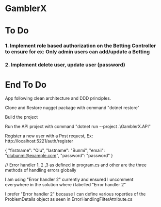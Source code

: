 # GamblerX

# To Do
### 1. Implement role based authorization on the Betting Controller to ensure for ex: Only admin users can add/update a Betting 
### 2. Implement delete user, update user (password) 
# End To Do

App following clean architecture and DDD principles.

Clone and Restore nugget package with command "dotnet restore"

Build the project

Run the API project with command "dotnet run --project .\GamblerX.API\"

Register a new user with a Post request, Ex: http://localhost:5221/auth/register

{
"firstname": "Olu",
"lastname": "Bunmi",
"email": "olubunmi@example.com",
"password": "password"
}

// Error handler 1, 2 ,3 as defined in program.cs and other are the three methods of handling errors globally

I am using "Error handler 2" currently and ensured I uncomment everywhere in the solution where i labelled "Error handler 2"

I prefer "Error handler 2" because I can define various roperties of the ProblemDetails object as seen in ErrorHandlingFilterAttribute.cs
